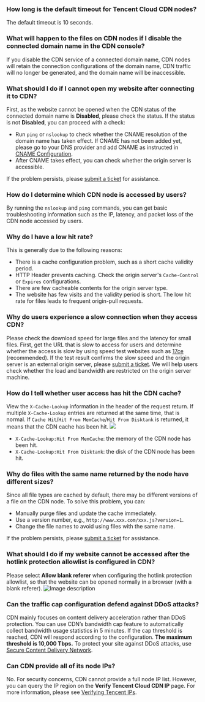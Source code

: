 
[](id:q1)
### How long is the default timeout for Tencent Cloud CDN nodes?
The default timeout is 10 seconds.

[](id:q2)
### What will happen to the files on CDN nodes if I disable the connected domain name in the CDN console?
If you disable the CDN service of a connected domain name, CDN nodes will retain the connection configurations of the domain name, CDN traffic will no longer be generated, and the domain name will be inaccessible.

[](id:q3)
### What should I do if I cannot open my website after connecting it to CDN?
First, as the website cannot be opened when the CDN status of the connected domain name is **Disabled**, please check the status. If the status is not **Disabled**, you can proceed with a check:
+ Run `ping` or `nslookup` to check whether the CNAME resolution of the domain name has taken effect. If CNAME has not been added yet, please go to your DNS provider and add CNAME as instructed in [CNAME Configuration](https://intl.cloud.tencent.com/document/product/228/3121).
+ After CNAME takes effect, you can check whether the origin server is accessible.

If the problem persists, please [submit a ticket](https://console.cloud.tencent.com/workorder/category) for assistance.

[](id:q4)
### How do I determine which CDN node is accessed by users?
By running the `nslookup` and `ping` commands, you can get basic troubleshooting information such as the IP, latency, and packet loss of the CDN node accessed by users.

[](id:q5)
### Why do I have a low hit rate?
This is generally due to the following reasons:
+ There is a cache configuration problem, such as a short cache validity period.
+ HTTP Header prevents caching. Check the origin server's `Cache-Control` or `Expires` configurations.
+ There are few cacheable contents for the origin server type.
+ The website has few visits and the validity period is short. The low hit rate for files leads to frequent origin-pull requests.

[](id:q6)
### Why do users experience a slow connection when they access CDN?
Please check the download speed for large files and the latency for small files. First, get the URL that is slow to access for users and determine whether the access is slow by using speed test websites such as [17ce](http://www.17ce.com) (recommended).
If the test result confirms the slow speed and the origin server is an external origin server, please [submit a ticket](https://console.cloud.tencent.com/workorder/category). We will help users check whether the load and bandwidth are restricted on the origin server machine.

[](id:q7)
### How do I tell whether user access has hit the CDN cache?
View the `X-Cache-Lookup` information in the header of the request return. If multiple `X-Cache-Lookup` entries are returned at the same time, that is normal. If `Cache Hit`/`Hit From MemCache`/`Hit From Disktank` is returned, it means that the CDN cache has been hit.
![](https://mc.qcloudimg.com/static/img/64ac912c895b36f0241a927df6da3543/image.png)
+ `X-Cache-Lookup:Hit From MemCache`: the memory of the CDN node has been hit.
+ `X-Cache-Lookup:Hit From Disktank`: the disk of the CDN node has been hit.

[](id:q8)
### Why do files with the same name returned by the node have different sizes?
Since all file types are cached by default, there may be different versions of a file on the CDN node. To solve this problem, you can:
+ Manually purge files and update the cache immediately.
+ Use a version number, e.g., `http://www.xxx.com/xxx.js?version=1`.
+ Change the file names to avoid using files with the same name.

If the problem persists, please [submit a ticket](https://console.cloud.tencent.com/workorder/category) for assistance.

[](id:q9)
### What should I do if my website cannot be accessed after the hotlink protection allowlist is configured in CDN?

Please select **Allow blank referer** when configuring the hotlink protection allowlist, so that the website can be opened normally in a browser (with a blank referer).
![Image description](https://main.qcloudimg.com/raw/3ec77732d4f5266278af2e8f569b08a2.png)

[](id:q10)
### Can the traffic cap configuration defend against DDoS attacks?

CDN mainly focuses on content delivery acceleration rather than DDoS protection. You can use CDN’s bandwidth cap feature to automatically collect bandwidth usage statistics in 5 minutes. If the cap threshold is reached, CDN will respond according to the configuration. **The maximum threshold is 10,000 Tbps.** To protect your site against DDoS attacks, use [Secure Content Delivery Network](https://intl.cloud.tencent.com/products/scdn).

[](id:q11)
### Can CDN provide all of its node IPs? 
No. For security concerns, CDN cannot provide a full node IP list. However, you can query the IP region on the **Verify Tencent Cloud CDN IP** page. For more information, please see [Verifying Tencent IPs](https://intl.cloud.tencent.com/document/product/228/10747).
